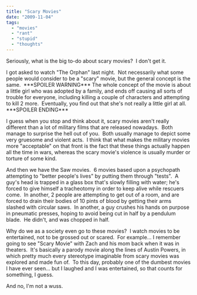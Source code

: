 ```yaml
---
title: "Scary Movies"
date: "2009-11-04"
tags:
  - "movies"
  - "rant"
  - "stupid"
  - "thoughts"
---
```


Seriously, what is the big to-do about scary movies?  I don't get it.

I got asked to watch "The Orphan" last night.  Not necessarily what some people would consider to be a "scary" movie, but the general concept is the same.  \*\*\*SPOILER WARNING\*\*\* The whole concept of the movie is about a little girl who was adopted by a family, and ends off causing all sorts of trouble for everyone, including killing a couple of characters and attempting to kill 2 more.  Eventually, you find out that she's not really a little girl at all. \*\*\*SPOILER ENDING\*\*\*

I guess when you stop and think about it, scary movies aren't really different than a lot of military films that are released nowadays.  Both manage to surprise the hell out of you.  Both usually manage to depict some very gruesome and violent acts.  I think that what makes the military movies more "acceptable" on that front is the fact that these things actually happen all the time in wars, whereas the scary movie's violence is usually murder or torture of some kind.

And then we have the Saw movies.  6 movies based upon a psychopath attempting to "better people's lives" by putting them through "tests".  A guy's head is trapped in a glass box that's slowly filling with water; he's forced to give himself a tracheotomy in order to keep alive while rescuers come.  In another, 2 people are attempting to get out of a room, and are forced to drain their bodies of 10 pints of blood by getting their arms slashed with circular saws.  In another, a guy crushes his hands on purpose in pneumatic presses, hoping to avoid being cut in half by a pendulum blade.  He didn't, and was chopped in half.

Why do we as a society even go to these movies?  I watch movies to be entertained, not to be grossed out or scared.  For example... I remember going to see "Scary Movie" with Zach and his mom back when it was in theaters.  It's basically a parody movie along the lines of Austin Powers, in which pretty much every stereotype imaginable from scary movies was explored and made fun of.  To this day, probably one of the dumbest movies I have ever seen... but I laughed and I was entertained, so that counts for something, I guess.

And no, I'm not a wuss.
